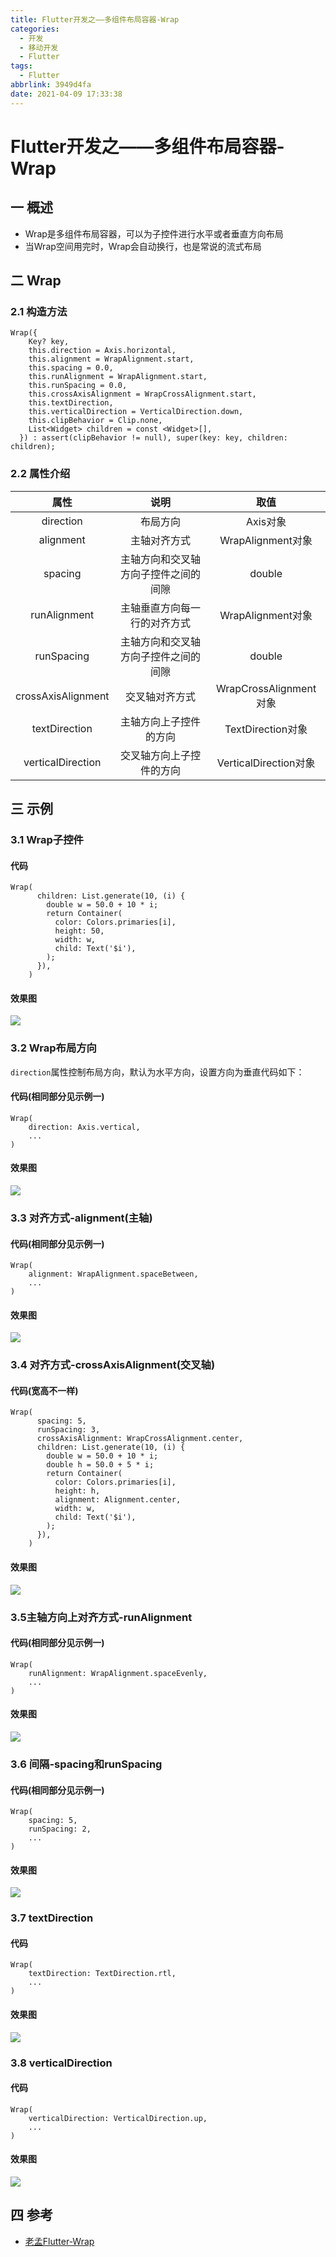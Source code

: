 ```yaml
---
title: Flutter开发之——多组件布局容器-Wrap
categories:
  - 开发
  - 移动开发
  - Flutter
tags:
  - Flutter
abbrlink: 3949d4fa
date: 2021-04-09 17:33:38
---
```

# Flutter开发之——多组件布局容器-Wrap

## 一 概述

* Wrap是多组件布局容器，可以为子控件进行水平或者垂直方向布局
* 当Wrap空间用完时，Wrap会自动换行，也是常说的流式布局

<!--more-->

## 二  Wrap

### 2.1 构造方法

```
Wrap({
    Key? key,
    this.direction = Axis.horizontal,
    this.alignment = WrapAlignment.start,
    this.spacing = 0.0,
    this.runAlignment = WrapAlignment.start,
    this.runSpacing = 0.0,
    this.crossAxisAlignment = WrapCrossAlignment.start,
    this.textDirection,
    this.verticalDirection = VerticalDirection.down,
    this.clipBehavior = Clip.none,
    List<Widget> children = const <Widget>[],
  }) : assert(clipBehavior != null), super(key: key, children: children);
```

### 2.2 属性介绍

|        属性        |                 说明                 |          取值          |
| :----------------: | :----------------------------------: | :--------------------: |
|     direction      |               布局方向               |        Axis对象        |
|     alignment      |             主轴对齐方式             |   WrapAlignment对象    |
|      spacing       | 主轴方向和交叉轴方向子控件之间的间隙 |         double         |
|    runAlignment    |     主轴垂直方向每一行的对齐方式     |   WrapAlignment对象    |
|     runSpacing     | 主轴方向和交叉轴方向子控件之间的间隙 |         double         |
| crossAxisAlignment |            交叉轴对齐方式            | WrapCrossAlignment对象 |
|   textDirection    |        主轴方向上子控件的方向        |   TextDirection对象    |
| verticalDirection  |       交叉轴方向上子控件的方向       | VerticalDirection对象  |

## 三 示例

### 3.1 Wrap子控件

#### 代码

```
Wrap(
      children: List.generate(10, (i) {
        double w = 50.0 + 10 * i;
        return Container(
          color: Colors.primaries[i],
          height: 50,
          width: w,
		  child: Text('$i'),
        );
      }),
    )

```

#### 效果图
![][1]
### 3.2 Wrap布局方向

`direction`属性控制布局方向，默认为水平方向，设置方向为垂直代码如下：

#### 代码(相同部分见示例一)

```
Wrap(
	direction: Axis.vertical,
	...
)
```

#### 效果图
![][2]

### 3.3 对齐方式-alignment(主轴)

#### 代码(相同部分见示例一)

```
Wrap(
	alignment: WrapAlignment.spaceBetween,
	...
)
```

#### 效果图
![][3]

### 3.4 对齐方式-crossAxisAlignment(交叉轴)

#### 代码(宽高不一样)

```
Wrap(
      spacing: 5,
      runSpacing: 3,
      crossAxisAlignment: WrapCrossAlignment.center,
      children: List.generate(10, (i) {
        double w = 50.0 + 10 * i;
        double h = 50.0 + 5 * i;
        return Container(
          color: Colors.primaries[i],
          height: h,
          alignment: Alignment.center,
          width: w,
          child: Text('$i'),
        );
      }),
    )
```

#### 效果图
![][4]

### 3.5主轴方向上对齐方式-runAlignment

#### 代码(相同部分见示例一)

```
Wrap(
	runAlignment: WrapAlignment.spaceEvenly,
	...
)
```

#### 效果图
![][5]
### 3.6 间隔-spacing和runSpacing

#### 代码(相同部分见示例一)

```
Wrap(
	spacing: 5,
    runSpacing: 2,
	...
)
```

#### 效果图
![][6]

### 3.7 textDirection

#### 代码

```
Wrap(
	textDirection: TextDirection.rtl,
	...
)
```

#### 效果图
![][7]
### 3.8 verticalDirection

#### 代码

```
Wrap(
	verticalDirection: VerticalDirection.up,
	...
)
```

#### 效果图
![][8]

##  四 参考

* [老孟Flutter-Wrap](http://laomengit.com/flutter/widgets/Wrap.html)


[1]:https://cdn.jsdelivr.net/gh/PGzxc/CDN@master/blog-flutter/flutter-wrap-normal-sample.png
[2]:https://cdn.jsdelivr.net/gh/PGzxc/CDN@master/blog-flutter/flutter-wrap-direction-sample.png
[3]:https://cdn.jsdelivr.net/gh/PGzxc/CDN@master/blog-flutter/flutter-wrap-aligment-sample.png
[4]:https://cdn.jsdelivr.net/gh/PGzxc/CDN@master/blog-flutter/flutter-wrap-crossaxisalignment-sample.png
[5]:https://cdn.jsdelivr.net/gh/PGzxc/CDN@master/blog-flutter/flutter-wrap-runAlignment-sample.png
[6]:https://cdn.jsdelivr.net/gh/PGzxc/CDN@master/blog-flutter/flutter-wrap-spacing-runSpacing.png
[7]:https://cdn.jsdelivr.net/gh/PGzxc/CDN@master/blog-flutter/flutter-wrap-textDirection.png
[8]:https://cdn.jsdelivr.net/gh/PGzxc/CDN@master/blog-flutter/flutter-wrap-verticalDirection.png